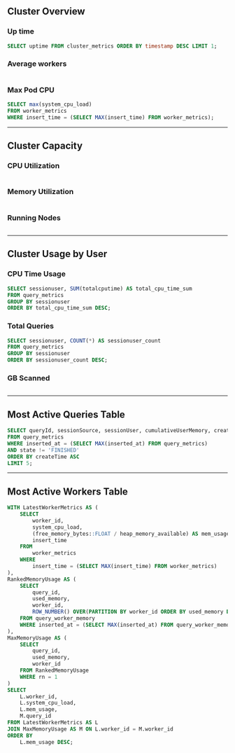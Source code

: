 ## Cluster Overview

### Up time
```sql
SELECT uptime FROM cluster_metrics ORDER BY timestamp DESC LIMIT 1;
```

### Average workers
```sql
```

### Max Pod CPU
```sql
SELECT max(system_cpu_load) 
FROM worker_metrics
WHERE insert_time = (SELECT MAX(insert_time) FROM worker_metrics);
```

---

## Cluster Capacity

### CPU Utilization
```sql
```

### Memory Utilization
```sql
```

### Running Nodes
```sql
```

---

## Cluster Usage by User

### CPU Time Usage
```sql
SELECT sessionuser, SUM(totalcputime) AS total_cpu_time_sum
FROM query_metrics
GROUP BY sessionuser
ORDER BY total_cpu_time_sum DESC;
```

### Total Queries
```sql
SELECT sessionuser, COUNT(*) AS sessionuser_count
FROM query_metrics
GROUP BY sessionuser
ORDER BY sessionuser_count DESC;
```

### GB Scanned
```sql
```

---

## Most Active Queries Table
```sql
SELECT queryId, sessionSource, sessionUser, cumulativeUserMemory, createTime
FROM query_metrics
WHERE inserted_at = (SELECT MAX(inserted_at) FROM query_metrics)
AND state != 'FINISHED'
ORDER BY createTime ASC
LIMIT 5;
```

---

## Most Active Workers Table
```sql
WITH LatestWorkerMetrics AS (
    SELECT 
        worker_id, 
        system_cpu_load, 
        (free_memory_bytes::FLOAT / heap_memory_available) AS mem_usage,
        insert_time
    FROM 
        worker_metrics
    WHERE 
        insert_time = (SELECT MAX(insert_time) FROM worker_metrics)
),
RankedMemoryUsage AS (
    SELECT
        query_id,
        used_memory,
        worker_id,
        ROW_NUMBER() OVER(PARTITION BY worker_id ORDER BY used_memory DESC) AS rn
    FROM query_worker_memory
    WHERE inserted_at = (SELECT MAX(inserted_at) FROM query_worker_memory)
),
MaxMemoryUsage AS (
    SELECT
        query_id,
        used_memory,
        worker_id
    FROM RankedMemoryUsage
    WHERE rn = 1
)
SELECT
    L.worker_id, 
    L.system_cpu_load, 
    L.mem_usage,
    M.query_id
FROM LatestWorkerMetrics AS L
JOIN MaxMemoryUsage AS M ON L.worker_id = M.worker_id
ORDER BY 
    L.mem_usage DESC;
```